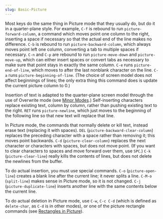 ```yaml
---
slug: Basic-Picture
---
```


Most keys do the same thing in Picture mode that they usually do, but do it in a quarter-plane style. For example, `C-f` is rebound to run `picture-forward-column`, a command which moves point one column to the right, inserting a space if necessary so that the actual end of the line makes no difference. `C-b` is rebound to run `picture-backward-column`, which always moves point left one column, converting a tab to multiple spaces if necessary. `C-n` and `C-p` are rebound to run `picture-move-down` and `picture-move-up`, which can either insert spaces or convert tabs as necessary to make sure that point stays in exactly the same column. `C-e` runs `picture-end-of-line`, which moves to after the last nonblank character on the line. `C-a` runs `picture-beginning-of-line`. (The choice of screen model does not affect beginnings of lines; the only extra thing this command does is update the current picture column to 0.)

Insertion of text is adapted to the quarter-plane screen model through the use of Overwrite mode (see [Minor Modes](/docs/emacs/Minor-Modes).) Self-inserting characters replace existing text, column by column, rather than pushing existing text to the right. `RET` runs `picture-newline`, which just moves to the beginning of the following line so that new text will replace that line.

In Picture mode, the commands that normally delete or kill text, instead erase text (replacing it with spaces). `DEL` (`picture-backward-clear-column`) replaces the preceding character with a space rather than removing it; this moves point backwards. `C-d` (`picture-clear-column`) replaces the next character or characters with spaces, but does not move point. (If you want to clear characters to spaces and move forward over them, use `SPC`.) `C-k` (`picture-clear-line`) really kills the contents of lines, but does not delete the newlines from the buffer.

To do actual insertion, you must use special commands. `C-o` (`picture-open-line`) creates a blank line after the current line; it never splits a line. `C-M-o` (`split-line`) makes sense in Picture mode, so it is not changed. `C-j` (`picture-duplicate-line`) inserts another line with the same contents below the current line.

To do actual deletion in Picture mode, use `C-w`, `C-c C-d` (which is defined as `delete-char`, as `C-d` is in other modes), or one of the picture rectangle commands (see [Rectangles in Picture](/docs/emacs/Rectangles-in-Picture)).

